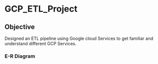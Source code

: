 # GCP_ETL_Project
## Objective
Designed an ETL pipeline using Google cloud Services to get familiar and understand different GCP Services.
### E-R Diagram

